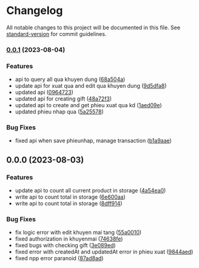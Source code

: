 # Changelog

All notable changes to this project will be documented in this file. See [standard-version](https://github.com/conventional-changelog/standard-version) for commit guidelines.

### [0.0.1](https://github.com/zit-software/anhphat-backend/compare/v0.0.0...v0.0.1) (2023-08-04)

### Features

-   api to query all qua khuyen dung ([68a504a](https://github.com/zit-software/anhphat-backend/commit/68a504add52394d353c50f1b75d89aaa253425be))
-   update api for xuat qua and edit qua khuyen dung ([9d5dfa8](https://github.com/zit-software/anhphat-backend/commit/9d5dfa86c436a5065a0b8d3032aec5cb34b860a5))
-   updated api ([0964723](https://github.com/zit-software/anhphat-backend/commit/09647238bae68dcd330fad318b6e54548e47acb4))
-   updated api for creating gift ([48a72f3](https://github.com/zit-software/anhphat-backend/commit/48a72f300b4672f6656d468a7073066d90b060c8))
-   updated api to create and get phieu xuat qua kd ([1aed09e](https://github.com/zit-software/anhphat-backend/commit/1aed09ed0783a09be38148b788f1023ef4e6508b))
-   updated phieu nhap qua ([5a25578](https://github.com/zit-software/anhphat-backend/commit/5a255786440b9585dd401c891ea92b207e9d1081))

### Bug Fixes

-   fixed api when save phieunhap, manage transaction ([b1a9aae](https://github.com/zit-software/anhphat-backend/commit/b1a9aaedb498fc60e448ae458f2e5c49413b9178))

## 0.0.0 (2023-08-03)

### Features

-   update api to count all current product in storage ([4a54ea0](https://github.com/zit-software/anhphat-backend/commit/4a54ea085177f6f32df0ca0f8f527cd98db6de74))
-   write api to count total in storage ([6e600aa](https://github.com/zit-software/anhphat-backend/commit/6e600aa6a3dbbaf4dcb3b1da2b91fc49dfb5ac8a))
-   write api to count total in storage ([8dff914](https://github.com/zit-software/anhphat-backend/commit/8dff91436753738ba136356507d171479db0b377))

### Bug Fixes

-   fix logic error with edit khuyen mai tang ([55a0010](https://github.com/zit-software/anhphat-backend/commit/55a0010c8748ff9010952d617aa9aeec89c8dbe3))
-   fixed authorization in khuyenmai ([74638fe](https://github.com/zit-software/anhphat-backend/commit/74638fe762e2402dc48520680878c14f1d736b6c))
-   fixed bugs with checking gift ([3e089ed](https://github.com/zit-software/anhphat-backend/commit/3e089edbdbed10ed516b0dd2278f74d7f01af907))
-   fixed error with createdAt and updatedAt error in phieu xuat ([9844aed](https://github.com/zit-software/anhphat-backend/commit/9844aed406bc182c4193c57c23869b8e84a5727a))
-   fixed npp error paranoid ([87ad8ad](https://github.com/zit-software/anhphat-backend/commit/87ad8add90b605aead451810a689b7d29e1ab9fb))
